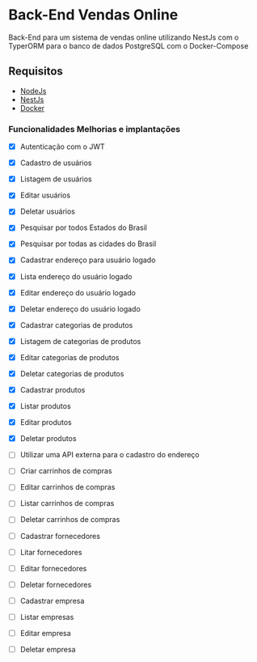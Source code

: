 # Back-End Vendas Online

Back-End para um sistema de vendas online utilizando NestJs com o TyperORM para o banco de dados PostgreSQL com o Docker-Compose

## Requisitos

* <a href="https://nodejs.org/pt" target="_blank">NodeJs</a>
* <a href="https://nestjs.com" target="_blank">NestJs</a>
* <a href="https://www.docker.com" target="_blank">Docker</a>

### Funcionalidades Melhorias e implantações

* [x] Autenticação com o JWT
* [x] Cadastro de usuários
* [x] Listagem de usuários
* [x] Editar usuários
* [x] Deletar usuários
* [x] Pesquisar por todos Estados do Brasil
* [x] Pesquisar por todas as cidades do Brasil
* [x] Cadastrar endereço para usuário logado
* [x] Lista endereço do usuário logado
* [x] Editar endereço do usuário logado
* [x] Deletar endereço do usuário logado
* [x] Cadastrar categorias de produtos
* [x] Listagem de categorias de produtos
* [x] Editar categorias de produtos
* [x] Deletar categorias de produtos
* [x] Cadastrar produtos
* [x] Listar produtos
* [x] Editar produtos
* [x] Deletar produtos
* [ ] Utilizar uma API externa para o cadastro do endereço
* [ ] Criar carrinhos de compras
* [ ] Editar carrinhos de compras
* [ ] Listar carrinhos de compras
* [ ] Deletar carrinhos de compras
* [ ] Cadastrar fornecedores
* [ ] Litar fornecedores
* [ ] Editar fornecedores
* [ ] Deletar fornecedores
* [ ] Cadastrar empresa
* [ ] Listar empresas
* [ ] Editar empresa
* [ ] Deletar empresa


